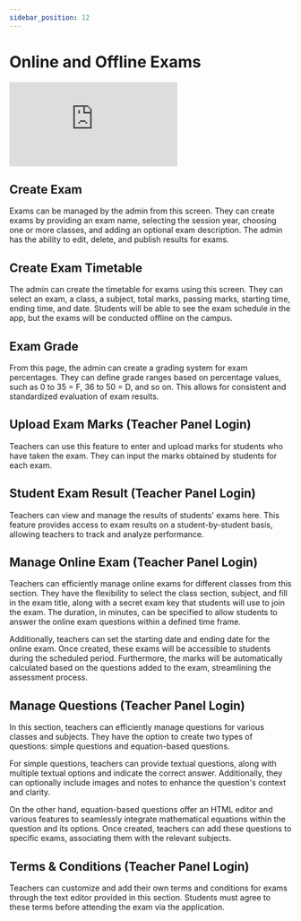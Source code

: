 ```yaml
---
sidebar_position: 12
---
```


# Online and Offline Exams

<div class="container-iframe">
  <iframe class="responsive-iframe" src="https://www.youtube.com/embed/ibL_B5drcCI" frameborder="0" allowfullscreen>
    Your browser doesn't support iframe. <a href="https://www.youtube.com/watch?v=ibL_B5drcCI">Click Here To View The Video on YouTube</a>
  </iframe>
</div>

## Create Exam

Exams can be managed by the admin from this screen. They can create exams by providing an exam name, selecting the session year, choosing one or more classes, and adding an optional exam description. The admin has the ability to edit, delete, and publish results for exams.

## Create Exam Timetable

The admin can create the timetable for exams using this screen. They can select an exam, a class, a subject, total marks, passing marks, starting time, ending time, and date. Students will be able to see the exam schedule in the app, but the exams will be conducted offline on the campus.

## Exam Grade

From this page, the admin can create a grading system for exam percentages. They can define grade ranges based on percentage values, such as 0 to 35 = F, 36 to 50 = D, and so on. This allows for consistent and standardized evaluation of exam results.

## Upload Exam Marks (Teacher Panel Login)

Teachers can use this feature to enter and upload marks for students who have taken the exam. They can input the marks obtained by students for each exam.

## Student Exam Result (Teacher Panel Login)

Teachers can view and manage the results of students' exams here. This feature provides access to exam results on a student-by-student basis, allowing teachers to track and analyze performance.

## Manage Online Exam (Teacher Panel Login)

Teachers can efficiently manage online exams for different classes from this section. They have the flexibility to select the class section, subject, and fill in the exam title, along with a secret exam key that students will use to join the exam. The duration, in minutes, can be specified to allow students to answer the online exam questions within a defined time frame.

Additionally, teachers can set the starting date and ending date for the online exam. Once created, these exams will be accessible to students during the scheduled period. Furthermore, the marks will be automatically calculated based on the questions added to the exam, streamlining the assessment process.

## Manage Questions (Teacher Panel Login)

In this section, teachers can efficiently manage questions for various classes and subjects. They have the option to create two types of questions: simple questions and equation-based questions.

For simple questions, teachers can provide textual questions, along with multiple textual options and indicate the correct answer. Additionally, they can optionally include images and notes to enhance the question's context and clarity.

On the other hand, equation-based questions offer an HTML editor and various features to seamlessly integrate mathematical equations within the question and its options. Once created, teachers can add these questions to specific exams, associating them with the relevant subjects.

## Terms & Conditions (Teacher Panel Login)

Teachers can customize and add their own terms and conditions for exams through the text editor provided in this section. Students must agree to these terms before attending the exam via the application. 